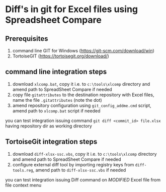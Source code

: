 # Diff's in git for Excel files using Spreadsheet Compare #

## Prerequisites ##

1. command line GIT for Windows (https://git-scm.com/download/win)
2. TortoiseGIT (https://tortoisegit.org/download/)

## command line integration steps ##

1. download `xlcomp.bat`, copy it i.e. to `c:\tools\xlcomp` directory and amend path to SpreadSheet Compare if needed
2. copy file `gitattributes` to the destination repository with Excel files, name the file `.gitattributes` (note the dot)
3. amend repository configuration using `git_config_addme.cmd` script, amend path to `xlcomp.bat` script if needed

you can test integration issuing command `git diff <commit_id> file.xlsx` having repository dir as working directory

## TortoiseGit integration steps ##

1. download `diff-xlsx-ssc.vbs`, copy it i.e. to `c:\tools\xlcomp` directory and amend path to SpreadSheet Compare if needed
2. configure external diff tool by importing registry keys from `diff-tools.reg`, amend path to `diff-xlsx-ssc.vbs` if needed

you can test integration issuing Diff command on *MODIFIED* Excel file from file context menu
